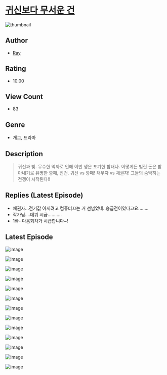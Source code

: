 # [귀신보다 무서운 건](https://comic.naver.com/bestChallenge/list?titleId=810686)
![thumbnail](https://image-comic.pstatic.net/user_contents_data/challenge_comic/2023/05/24/320494/upload_7161960792700772657_480x623.jpeg)

## Author
- [Ray](https://comic.naver.com/artistTitle?id=320494)

## Rating
- 10.00

## View Count
- 83

## Genre
- 개그, 드라마

## Description
> 귀신과 빚. 무수한 억까로 인해 이번 생은 포기한 함태나. 어떻게든 빌린 돈은 받아내기로 유명한 깡패, 진건. 귀신 vs 깡패! 채무자 vs 채권자! 그들의 숨막히는 전쟁이 시작된다!!

## Replies (Latest Episode)
- 채권자...전기값 아끼려고 컴퓨터끄는 거 선넘었네..승급전이였다고요........
- 작가님....데뷔 시급...........
- 1빠- 다음회차가 시급합니다~!

## Latest Episode
![image](https://image-comic.pstatic.net/user_contents_data/challenge_comic/2023/05/24/320494/upload_3618469910138152037.jpeg)

![image](https://image-comic.pstatic.net/user_contents_data/challenge_comic/2023/05/24/320494/upload_7220787748593349729.jpeg)

![image](https://image-comic.pstatic.net/user_contents_data/challenge_comic/2023/05/24/320494/upload_3906645323475597154.jpeg)

![image](https://image-comic.pstatic.net/user_contents_data/challenge_comic/2023/05/24/320494/upload_7017843402179043890.jpeg)

![image](https://image-comic.pstatic.net/user_contents_data/challenge_comic/2023/05/24/320494/upload_3834023671432755297.jpeg)

![image](https://image-comic.pstatic.net/user_contents_data/challenge_comic/2023/05/24/320494/upload_7221303415299062070.jpeg)

![image](https://image-comic.pstatic.net/user_contents_data/challenge_comic/2023/05/24/320494/upload_7292563876358611763.jpeg)

![image](https://image-comic.pstatic.net/user_contents_data/challenge_comic/2023/05/24/320494/upload_3631371588117671992.jpeg)

![image](https://image-comic.pstatic.net/user_contents_data/challenge_comic/2023/05/24/320494/upload_7076344021336405297.jpeg)

![image](https://image-comic.pstatic.net/user_contents_data/challenge_comic/2023/05/24/320494/upload_3473792867291443814.jpeg)

![image](https://image-comic.pstatic.net/user_contents_data/challenge_comic/2023/05/24/320494/upload_3847309054023328562.jpeg)

![image](https://image-comic.pstatic.net/user_contents_data/challenge_comic/2023/05/24/320494/upload_3847252974618359351.jpeg)

![image](https://image-comic.pstatic.net/user_contents_data/challenge_comic/2023/05/24/320494/upload_4049406974972277605.jpeg)
